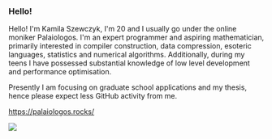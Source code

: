 ### Hello!

Hello! I'm Kamila Szewczyk, I'm 20 and I usually go under the online moniker Palaiologos.
I'm an expert programmer and aspiring mathematician, primarily interested in compiler construction, data compression, esoteric languages, statistics and numerical algorithms. Additionally, during my teens I have possessed substantial knowledge of low level development and performance optimisation.

Presently I am focusing on graduate school applications and my thesis, hence please expect less GitHub activity from me.

https://palaiologos.rocks/

![](https://komarev.com/ghpvc/?username=kspalaiologos&color=ff69b4)
